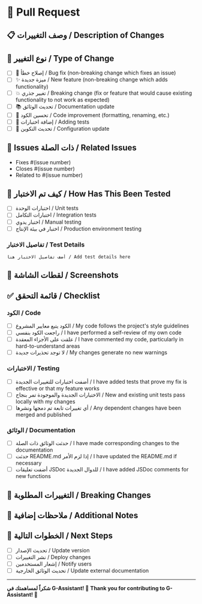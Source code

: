 # 🔄 Pull Request

## 📋 وصف التغييرات / Description of Changes
<!-- وصف واضح ومختصر للتغييرات التي تم إجراؤها / A clear and concise description of the changes made -->

## 🎯 نوع التغيير / Type of Change
<!-- ضع علامة على النوع المناسب / Mark the appropriate type -->
- [ ] 🐛 إصلاح خطأ / Bug fix (non-breaking change which fixes an issue)
- [ ] ✨ ميزة جديدة / New feature (non-breaking change which adds functionality)
- [ ] 💥 تغيير جذري / Breaking change (fix or feature that would cause existing functionality to not work as expected)
- [ ] 📚 تحديث الوثائق / Documentation update
- [ ] 🎨 تحسين الكود / Code improvement (formatting, renaming, etc.)
- [ ] 🧪 إضافة اختبارات / Adding tests
- [ ] 🔧 تحديث التكوين / Configuration update

## 🔗 Issues ذات الصلة / Related Issues
<!-- اربط بـ Issues ذات الصلة / Link to related issues -->
- Fixes #(issue number)
- Closes #(issue number)
- Related to #(issue number)

## 🧪 كيف تم الاختبار / How Has This Been Tested
<!-- وصف الاختبارات التي أجريتها / Describe the tests that you ran -->
- [ ] اختبارات الوحدة / Unit tests
- [ ] اختبارات التكامل / Integration tests
- [ ] اختبار يدوي / Manual testing
- [ ] اختبار في بيئة الإنتاج / Production environment testing

### تفاصيل الاختبار / Test Details
```
أضف تفاصيل الاختبار هنا / Add test details here
```

## 📸 لقطات الشاشة / Screenshots
<!-- إذا كان ذلك مناسباً، أضف لقطات شاشة / If applicable, add screenshots -->

## ✅ قائمة التحقق / Checklist
### الكود / Code
- [ ] الكود يتبع معايير المشروع / My code follows the project's style guidelines
- [ ] راجعت الكود بنفسي / I have performed a self-review of my own code
- [ ] علقت على الأجزاء المعقدة / I have commented my code, particularly in hard-to-understand areas
- [ ] لا توجد تحذيرات جديدة / My changes generate no new warnings

### الاختبارات / Testing
- [ ] أضفت اختبارات للتغييرات الجديدة / I have added tests that prove my fix is effective or that my feature works
- [ ] الاختبارات الجديدة والموجودة تمر بنجاح / New and existing unit tests pass locally with my changes
- [ ] أي تغييرات تابعة تم دمجها ونشرها / Any dependent changes have been merged and published

### الوثائق / Documentation
- [ ] حدثت الوثائق ذات الصلة / I have made corresponding changes to the documentation
- [ ] حدثت README.md إذا لزم الأمر / I have updated the README.md if necessary
- [ ] أضفت تعليقات JSDoc للدوال الجديدة / I have added JSDoc comments for new functions

## 🔄 التغييرات المطلوبة / Breaking Changes
<!-- إذا كان هذا تغييراً جذرياً، اشرح التأثير / If this is a breaking change, explain the impact -->

## 📝 ملاحظات إضافية / Additional Notes
<!-- أي معلومات إضافية للمراجعين / Any additional information for reviewers -->

## 🎯 الخطوات التالية / Next Steps
<!-- ما الذي يجب فعله بعد دمج هذا PR / What should be done after merging this PR -->
- [ ] تحديث الإصدار / Update version
- [ ] نشر التغييرات / Deploy changes
- [ ] إشعار المستخدمين / Notify users
- [ ] تحديث الوثائق الخارجية / Update external documentation

---

**شكراً لمساهمتك في G-Assistant! 🚀**
**Thank you for contributing to G-Assistant! 🚀**